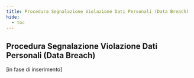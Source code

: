 ```yaml
---
title: Procedura Segnalazione Violazione Dati Personali (Data Breach)
hide:
  - toc
---
```

## Procedura Segnalazione Violazione Dati Personali (Data Breach)

[in fase di inserimento]